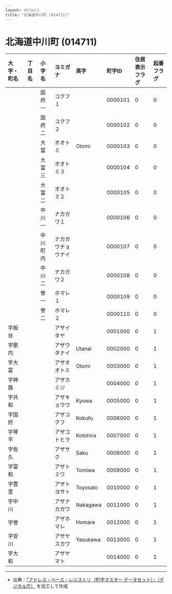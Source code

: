 ```yaml
---
layout: default
title: "北海道中川町 (014711)"
---
```


# 北海道中川町 (014711)

| 大字・町名 | 丁目名 | 小字名 | ヨミガナ | 英字 | 町字ID | 住居表示フラグ | 起番フラグ |
|:---|:---|:---|:---|:---|:---|:---|:---|
|  |  | 国府一 | コクフ１ |  | 0000101 | 0 | 0 |
|  |  | 国府二 | コクフ２ |  | 0000102 | 0 | 0 |
|  |  | 大富 | オオトミ | Otomi | 0000103 | 0 | 0 |
|  |  | 大富三 | オオトミ３ |  | 0000104 | 0 | 0 |
|  |  | 大富二 | オオトミ２ |  | 0000105 | 0 | 0 |
|  |  | 中川一 | ナカガワ１ |  | 0000106 | 0 | 0 |
|  |  | 中川町内 | ナカガワチョウナイ |  | 0000107 | 0 | 0 |
|  |  | 中川二 | ナカガワ２ |  | 0000108 | 0 | 0 |
|  |  | 誉一 | ホマレ１ |  | 0000109 | 0 | 0 |
|  |  | 誉二 | ホマレ２ |  | 0000110 | 0 | 0 |
| 字板谷 |  |  | アザイタヤ |  | 0001000 | 0 | 1 |
| 字歌内 |  |  | アザウタナイ | Utanai | 0002000 | 0 | 1 |
| 字大富 |  |  | アザオオトミ | Otomi | 0003000 | 0 | 1 |
| 字神路 |  |  | アザカミジ |  | 0004000 | 0 | 1 |
| 字共和 |  |  | アザキョウワ | Kyowa | 0005000 | 0 | 1 |
| 字国府 |  |  | アザコクフ | Kokufu | 0006000 | 0 | 1 |
| 字琴平 |  |  | アザコトヒラ | Kotohira | 0007000 | 0 | 1 |
| 字佐久 |  |  | アザサク | Saku | 0008000 | 0 | 1 |
| 字富和 |  |  | アザトミワ | Tomiwa | 0009000 | 0 | 1 |
| 字豊里 |  |  | アザトヨサト | Toyosato | 0010000 | 0 | 1 |
| 字中川 |  |  | アザナカガワ | Nakagawa | 0011000 | 0 | 1 |
| 字誉 |  |  | アザホマレ | Homare | 0012000 | 0 | 1 |
| 字安川 |  |  | アザヤスカワ | Yasukawa | 0013000 | 0 | 1 |
| 字大和 |  |  | アザヤマト |  | 0014000 | 0 | 1 |

---

- 出典：[「アドレス・ベース・レジストリ（町字マスター データセット）』（デジタル庁）](https://www.digital.go.jp/policies/base_registry_address/) を加工して作成
